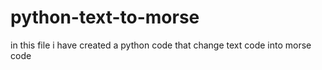 # python-text-to-morse
in this file i have created a python code that change text code into morse code 
